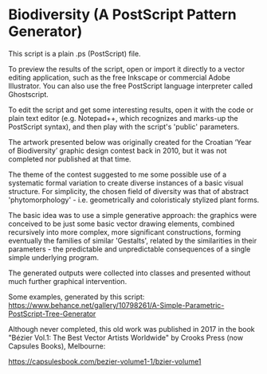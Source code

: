 # Biodiversity (A PostScript Pattern Generator)

This script is a plain .ps (PostScript) file.

To preview the results of the script, open or import it directly to a vector editing application, such as the free Inkscape or commercial Adobe Illustrator. You can also use the free PostScript language interpreter called Ghostscript.

To edit the script and get some interesting results, open it with the code or plain text editor (e.g. Notepad++, which recognizes and marks-up the PostScript syntax), and then play with the script's 'public' parameters.

The artwork presented below was originally created for the Croatian ‘Year of Biodiversity’ graphic design contest back in 2010, but it was not completed nor published at that time.

The theme of the contest suggested to me some possible use of a systematic formal variation to create diverse instances of a basic visual structure. For simplicity, the chosen field of diversity was that of abstract 'phytomorphology' - i.e. geometrically and coloristicaly stylized plant forms.

The basic idea was to use a simple generative approach: the graphics were conceived to be just some basic vector drawing elements, combined recursively into more complex, more significant constructions, forming eventually the families of similar 'Gestalts', related by the similarities in their parameters - the predictable and unpredictable consequences of a single simple underlying program.

The generated outputs were collected into classes and presented without much further graphical intervention.

Some examples, generated by this script: https://www.behance.net/gallery/10798261/A-Simple-Parametric-PostScript-Tree-Generator

Although never completed, this old work was published in 2017 in the book "Bézier Vol.1: The Best Vector Artists Worldwide" by Crooks Press (now Capsules Books), Melbourne:

https://capsulesbook.com/bezier-volume1-1/bzier-volume1
